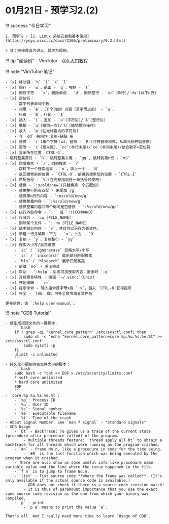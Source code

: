 # 01月21日 - 预学习2.(2)

!!! success "今日学习"

    1. 预学习 - [2. Linux 系统安装和基本使用](https://ysyx.oscc.cc/docs/2306/preliminary/0.2.html)

    > 注：链接首选为讲义，其次为视频。

!!! tip "阅读树"
    - VimTutor
    - [`GDB` 入门教程](https://linuxconfig.org/)

!!! note "VimTutor-笔记"
 
    - [x] 移动键：`h` `j` `k` `l`
    - [x] 保存 - `w`，退出 - `q`，强制 - `!`
    - [x] 删除字符 - `x`，删除单词 - `d`，删除整行 - `dd`(单行)/`dn`(以下n行)
    - [x] 定位符：
        - 数字代表单词个数，
        - 词尾 - `e`，（下个词的）词首（首字母之前） - `w`，
        - 行首 - `0`，行尾 - `$` 
    - [x] 插入 - `i`，追加 - `a`(字符后)/`A`(整行后) 
    - [x] 撤销 - `u`(撤销一次)/`U`(撤销整行操作)
    - [x] 放入 - `p`(在光标指向的字符后) 
        - 与 `dd` 共同作 复制-粘贴 用
    - [x] 替换 - `r`(单个字符：w)，替换 - `R`(打开替换模式，从本光标开始替换)
    - [x] 更改 - `c`(至末尾)，`cc`(本行末尾)/`ce`(本词末尾)/结合数字+定位符
    - [x] 显示所在位置 `CTRL-G`，
    - 跳转整篇首行 - `G`，跳转整篇末尾 - `gg`, 跳转到第n行 - `nG`
    - [x] 向后搜索 - `/`，向前搜索 - `?`
        - 跳转下一个搜索结果 - `n`，跳上一个 - `N`
        - 返回搜索前的位置 - `CTRL-O`，前进到搜索后的位置 - `CTRL-I`
    - [x] 匹配括号 - `%`(在光标指向任一单括号时使用)
    - [x] 替换 - `:s/old/new`(只替换第一个匹配的)
        - 替换整行所有匹配 - 末尾加`/g`
        - 替换第n行的内容 - `:ns/old/new/g`
        - 替换整篇内容 - `:%s/old/new/g`
        - 替换整篇内容并每个询问是否替换 - `:%s/old/new/gc`
    - [x] 执行外部命令 - `:!` 或 `:![COMMAND]`
    - [x] 存储为 - `:w [FILE_NAME]`
        - 删除某个文件 - `:!rm [FILE_NAME]`
    - [x] 选中部分内容 - `v`，并且可以另存为新文件。
    - [x] 新建一行并编辑：下方 - `o`，上方 - `O`
    - [x] 复制 - `y`，复制整行 - `yy`
    - [x] 搜索大小写/高亮设置 
        - `ic` / `ignorecase` 忽略大写/小写
        - `is` / `incsearch` 展示部分匹配搜索
        - `hls` / `hlsearch` 展示匹配高亮
        - 前缀 `no` - 关闭模式
    - [x] 帮助 - `:help`，后面可加搜索内容，退出时 `:q`
    - [x] 开启更多特性 - 编辑 `~/.vimrc`(Unix)
    - [x] 开始编辑 - `:e` 
    - [x] 提示命令 - 输入指令首字母x后 `:x`，键入 `CTRL-D`获得提示
    - [x] 补全 - `TAB` 键，可补全命令或者文件名
    
    更多信息，请 `:help user-manual`。

!!! note "GDB Tutorial"

    - 使生成报错文件的一键脚本：
        ```bash
        if ! grep -qi 'kernel.core_pattern' /etc/sysctl.conf; then
            sudo sh -c 'echo "kernel.core_pattern=core.%p.%u.%s.%e.%t" >> /etc/sysctl.conf'
            sudo sysctl -p
        fi
        ulimit -c unlimited
        ``` 
    - 持久化不限制内核文件大小的脚本：
        ```bash
        sudo bash -c "cat << EOF > /etc/security/limits.conf
        * soft core unlimited
        * hard core unlimited
        EOF
        ``` 
    - `core.%p.%u.%s.%e.%t`:   
        - `%p`: Process ID
        - `%u`: User ID
        - `%s`: Signal number
        - `%e`: Executable filename
        - `%t`: Time of the crash
    - About Signal Number: See `man 7 signal` - "Standard signals"
    - GDB Usage
        - `bt` - BackTrace: To gives us a trace of the current state (procedure after procedure called) of the program.
            - multiple threads feature: `thread apply all bt` to obtain a backtrace for all threads which were running as the program crashed.
        - `#n` - frame No.n, like a procedure in code for the time being.
            - `#0` is the last function which was being executed by the program when it crashed.
        - There are also show us some useful info like procedure name, variable value and the line where the issue happened in the file.
        - `f n` is to jump to frame No.n.
        - `list` - list source code **where the frame was called**. (It's only available if the actual source code is available.)
            - GDB does not check if there is a source code revision match!
            - It is thus of paramount importance that you use the exact same source code revision as the one from which your binary was compiled.
        - `p` - print
            - `p a` means to print the value `a`.
     
    That's all. And I really need more time to learn `Usage of GDB`.